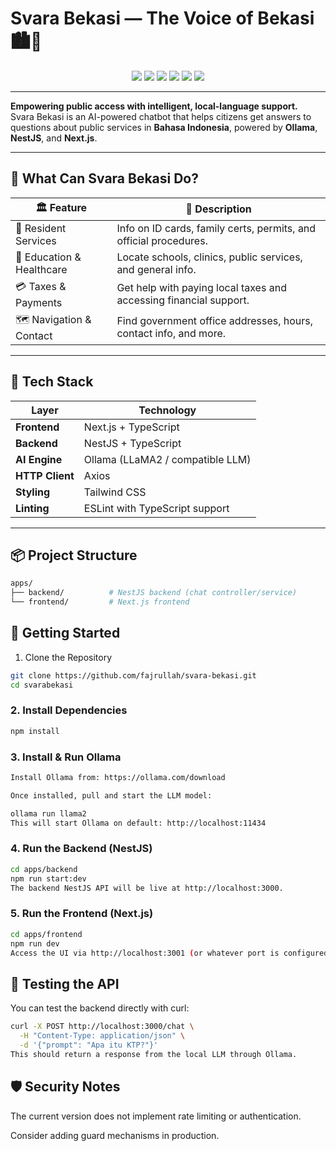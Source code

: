 # Svara Bekasi — The Voice of Bekasi 🏙️💬  
<p align="center">
  <img src="https://img.shields.io/badge/build-passing-brightgreen?style=flat-square" />
  <img src="https://img.shields.io/badge/license-MIT-blue.svg?style=flat-square" />
  <img src="https://img.shields.io/badge/ollama-LLaMA2-success?style=flat-square" />
  <img src="https://img.shields.io/badge/nestjs-%E2%9D%A4-red?style=flat-square" />
  <img src="https://img.shields.io/badge/Next.js-frontend-black?style=flat-square" />
  <img src="https://img.shields.io/badge/TypeScript-strong-blue?style=flat-square" />
</p>

---

**Empowering public access with intelligent, local-language support.**  
Svara Bekasi is an AI-powered chatbot that helps citizens get answers to questions about public services in **Bahasa Indonesia**, powered by **Ollama**, **NestJS**, and **Next.js**.

---

## 🌟 What Can Svara Bekasi Do?

| 🏛️ Feature               | 📌 Description                                                                 |
|--------------------------|---------------------------------------------------------------------------------|
| 🧾 Resident Services      | Info on ID cards, family certs, permits, and official procedures.              |
| 🏫 Education & Healthcare | Locate schools, clinics, public services, and general info.                    |
| 💳 Taxes & Payments       | Get help with paying local taxes and accessing financial support.              |
| 🗺️ Navigation & Contact   | Find government office addresses, hours, contact info, and more.               |

---

## 🧠 Tech Stack

| Layer       | Technology         |
|-------------|--------------------|
| **Frontend**| Next.js + TypeScript |
| **Backend** | NestJS + TypeScript |
| **AI Engine**| Ollama (LLaMA2 / compatible LLM) |
| **HTTP Client**| Axios |
| **Styling** | Tailwind CSS |
| **Linting** | ESLint with TypeScript support |

---

## 📦 Project Structure

```bash
apps/
├── backend/          # NestJS backend (chat controller/service)
└── frontend/         # Next.js frontend
```

## 🚀 Getting Started
1. Clone the Repository
```bash
git clone https://github.com/fajrullah/svara-bekasi.git
cd svarabekasi
```

### 2. Install Dependencies
```bash
npm install
```

### 3. Install & Run Ollama

```bash
Install Ollama from: https://ollama.com/download

Once installed, pull and start the LLM model:
```

```bash
ollama run llama2
This will start Ollama on default: http://localhost:11434
```

### 4. Run the Backend (NestJS)

```bash
cd apps/backend
npm run start:dev
The backend NestJS API will be live at http://localhost:3000.
```

### 5. Run the Frontend (Next.js)

```bash
cd apps/frontend
npm run dev
Access the UI via http://localhost:3001 (or whatever port is configured).
```

## 🧪 Testing the API
You can test the backend directly with curl:

```bash
curl -X POST http://localhost:3000/chat \
  -H "Content-Type: application/json" \
  -d '{"prompt": "Apa itu KTP?"}'
This should return a response from the local LLM through Ollama.
```

## 🛡️ Security Notes

The current version does not implement rate limiting or authentication.

Consider adding guard mechanisms in production.


